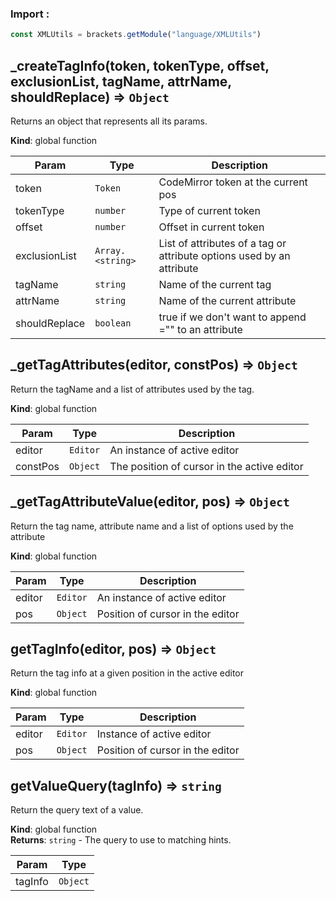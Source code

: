 ### Import :
```js
const XMLUtils = brackets.getModule("language/XMLUtils")
```

<a name="_createTagInfo"></a>

## \_createTagInfo(token, tokenType, offset, exclusionList, tagName, attrName, shouldReplace) ⇒ <code>Object</code>
Returns an object that represents all its params.

**Kind**: global function  

| Param | Type | Description |
| --- | --- | --- |
| token | <code>Token</code> | CodeMirror token at the current pos |
| tokenType | <code>number</code> | Type of current token |
| offset | <code>number</code> | Offset in current token |
| exclusionList | <code>Array.&lt;string&gt;</code> | List of attributes of a tag or attribute options used by an attribute |
| tagName | <code>string</code> | Name of the current tag |
| attrName | <code>string</code> | Name of the current attribute |
| shouldReplace | <code>boolean</code> | true if we don't want to append ="" to an attribute |

<a name="_getTagAttributes"></a>

## \_getTagAttributes(editor, constPos) ⇒ <code>Object</code>
Return the tagName and a list of attributes used by the tag.

**Kind**: global function  

| Param | Type | Description |
| --- | --- | --- |
| editor | <code>Editor</code> | An instance of active editor |
| constPos | <code>Object</code> | The position of cursor in the active editor |

<a name="_getTagAttributeValue"></a>

## \_getTagAttributeValue(editor, pos) ⇒ <code>Object</code>
Return the tag name, attribute name and a list of options used by the attribute

**Kind**: global function  

| Param | Type | Description |
| --- | --- | --- |
| editor | <code>Editor</code> | An instance of active editor |
| pos | <code>Object</code> | Position of cursor in the editor |

<a name="getTagInfo"></a>

## getTagInfo(editor, pos) ⇒ <code>Object</code>
Return the tag info at a given position in the active editor

**Kind**: global function  

| Param | Type | Description |
| --- | --- | --- |
| editor | <code>Editor</code> | Instance of active editor |
| pos | <code>Object</code> | Position of cursor in the editor |

<a name="getValueQuery"></a>

## getValueQuery(tagInfo) ⇒ <code>string</code>
Return the query text of a value.

**Kind**: global function  
**Returns**: <code>string</code> - The query to use to matching hints.  

| Param | Type |
| --- | --- |
| tagInfo | <code>Object</code> | 

